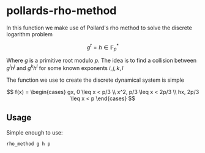 # pollards-rho-method

In this function we make use of Pollard's rho method to solve the discrete logarithm problem

$$
g^t = h \in \mathbb{F}_p^*
$$

Where $g$ is a primitive root modulo $p$. The idea is to find a collision between $g^i h^j$ and $g^k h^l$ for some known exponents
$i,j,k,l$

The function we use to create the discrete dynamical system is simple

$$
f(x) = \begin{cases}
gx, 0 \leq x < p/3 \\
x^2, p/3 \leq x < 2p/3 \\
hx, 2p/3 \leq x < p
\end{cases}
$$

## Usage

Simple enough to use:

```haskell
rho_method g h p
```
